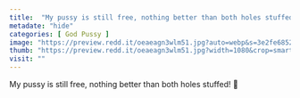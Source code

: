 ```yaml
---
title:  "My pussy is still free, nothing better than both holes stuffed! 🤤"
metadate: "hide"
categories: [ God Pussy ]
image: "https://preview.redd.it/oeaeagn3wlm51.jpg?auto=webp&s=3e2fe68526d13b7ada0e1bcc6f64190bb6be3cfe"
thumb: "https://preview.redd.it/oeaeagn3wlm51.jpg?width=1080&crop=smart&auto=webp&s=c1e83381da38792688a76c4b6be9fc4e3d369cdd"
visit: ""
---
```

My pussy is still free, nothing better than both holes stuffed! 🤤
